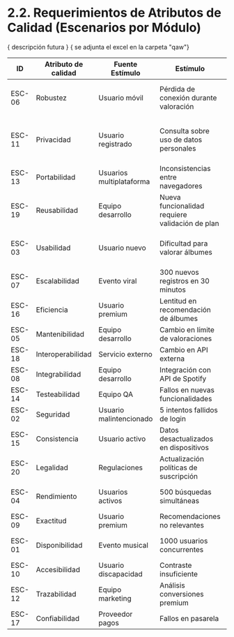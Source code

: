 # 2.2. Requerimientos de Atributos de Calidad (Escenarios por Módulo)

{ descripción futura }
{ se adjunta el excel en la carpeta "qaw"}

| ID         | Atributo de calidad | Fuente Estímulo      | Estímulo                                  | Artefacto            | Entorno     | Respuesta                                      | Medida de Respuesta               |
|----------|---------------------|----------------------|-------------------------------------------|----------------------|-------------|------------------------------------------------|-----------------------------------|
| ESC-06   | Robustez            | Usuario móvil        | Pérdida de conexión durante valoración    | Frontend móvil       | Producción  | Guardar datos localmente y sincronizar después | 95% de datos recuperados          |
| ESC-11   | Privacidad          | Usuario registrado   | Consulta sobre uso de datos personales    | Módulo de perfil     | Producción  | Mostrar política de privacidad clara           | 100% de usuarios pueden descargar sus datos |
| ESC-13   | Portabilidad        | Usuarios multiplataforma | Inconsistencias entre navegadores    | Frontend web         | Producción  | Usar framework compatible                      | 95% funcionalidad idéntica        |
| ESC-19   | Reusabilidad        | Equipo desarrollo    | Nueva funcionalidad requiere validación de plan | Servicio de usuarios | Desarrollo | Crear componente reutilizable                  | Reducción 50% código duplicado    |
| ESC-03   | Usabilidad          | Usuario nuevo        | Dificultad para valorar álbumes           | Interfaz de valoración | Desarrollo | Implementar guía interactiva                   | Reducción 40% solicitudes ayuda   |
| ESC-07   | Escalabilidad       | Evento viral         | 300 nuevos registros en 30 minutos        | Servicio de registro | Producción  | Escalar instancias automáticamente             | Tiempo registro <5 segundos       |
| ESC-16   | Eficiencia          | Usuario premium      | Lentitud en recomendación de álbumes      | Base de datos        | Producción  | Optimizar consultas con índices                | Tiempo respuesta <1.5 segundos    |
| ESC-05   | Mantenibilidad      | Equipo desarrollo    | Cambio en límite de valoraciones          | Módulo de valoraciones | Desarrollo | Modificar archivo configuración                | Implementación en 1 hora          |
| ESC-18   | Interoperabilidad   | Servicio externo     | Cambio en API externa                     | Adaptador API        | Producción  | Actualizar parser de datos                     | Integración en 2 días             |
| ESC-08   | Integrabilidad      | Equipo desarrollo    | Integración con API de Spotify            | Módulo de catálogo   | Desarrollo  | Implementar adaptador API                      | Conexión en 3 días                |
| ESC-14   | Testeabilidad       | Equipo QA            | Fallos en nuevas funcionalidades          | Suite de pruebas     | Desarrollo  | Automatizar pruebas                            | 90% cobertura flujos críticos     |
| ESC-02   | Seguridad           | Usuario malintencionado | 5 intentos fallidos de login           | Módulo de autenticación | Producción | Bloquear cuenta temporalmente                 | Bloqueo 30 minutos                |
| ESC-15   | Consistencia        | Usuario activo       | Datos desactualizados en dispositivos     | Backend principal    | Producción  | Sincronización automática                      | 99% coincidencia                  |
| ESC-20   | Legalidad           | Regulaciones         | Actualización políticas de suscripción    | Módulo de pagos      | Producción  | Implementar avisos renovación                  | 0 reclamos no deseados            |
| ESC-04   | Rendimiento         | Usuarios activos     | 500 búsquedas simultáneas                | Servicio de búsqueda | Producción  | Optimizar consultas y caché                    | Tiempo <2 segundos                |
| ESC-09   | Exactitud           | Usuario premium      | Recomendaciones no relevantes             | Algoritmo recomendación | Producción | Reentrenar modelo semanal                     | 85% precisión                     |
| ESC-01   | Disponibilidad      | Evento musical       | 1000 usuarios concurrentes                | Servidores backend   | Producción  | Activar balanceador de carga                   | Tiempo respuesta <3 segundos      |
| ESC-10   | Accesibilidad       | Usuario discapacidad | Contraste insuficiente                    | Interfaz gráfica     | Desarrollo  | Ajustar paleta colores                         | 100% accesible                    |
| ESC-12   | Trazabilidad        | Equipo marketing     | Análisis conversiones premium             | Módulo suscripciones | Producción  | Registrar timestamp/origen                     | Informes semanales                |
| ESC-17   | Confiabilidad       | Proveedor pagos      | Fallos en pasarela                        | Módulo de pagos      | Producción  | Reintentos automáticos                         | 95% éxito 2do intento             |
